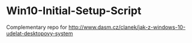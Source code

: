 # Win10-Initial-Setup-Script
Complementary repo for http://www.dasm.cz/clanek/jak-z-windows-10-udelat-desktopovy-system

